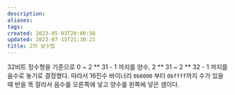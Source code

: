 ```yaml
---
description:
aliases: 
tags: 
created: 2023-05-03T20:00:56
updated: 2023-07-15T21:30:21
title: 2의 보수법
---
```

32비트 정수형을 기준으로 0 ~ 2 ** 31 - 1 까지를 양수, 2 ** 31 ~ 2 ** 32 - 1 까지를 음수로 놓기로 결정했다. 따라서 16진수 바이너리 `0b0000` 부터 `0bffff`까지 수가 있을때 반을 똑 잘라서 음수를 오른쪽에 넣고 양수를 왼쪽에 넣은 셈이다.
